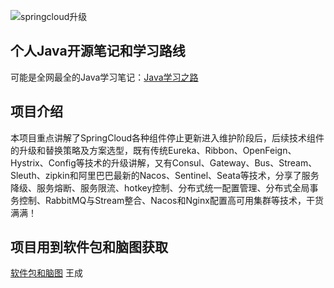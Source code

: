 
![springcloud升级](https://cdn.nlark.com/yuque/0/2020/png/440247/1591254621437-3d771bcd-b0d2-4548-9aa7-d1529650b7d8.png)

## 个人Java开源笔记和学习路线
可能是全网最全的Java学习笔记：[Java学习之路](https://www.yuque.com/lius/java)


## 项目介绍
本项目重点讲解了SpringCloud各种组件停止更新进入维护阶段后，后续技术组件的升级和替换策略及方案选型，既有传统Eureka、Ribbon、OpenFeign、Hystrix、Config等技术的升级讲解，又有Consul、Gateway、Bus、Stream、Sleuth、zipkin和阿里巴巴最新的Nacos、Sentinel、Seata等技术，分享了服务降级、服务熔断、服务限流、hotkey控制、分布式统一配置管理、分布式全局事务控制、RabbitMQ与Stream整合、Nacos和Nginx配置高可用集群等技术，干货满满！


## 项目用到软件包和脑图获取

[软件包和脑图](doc/readme.md)
王成

